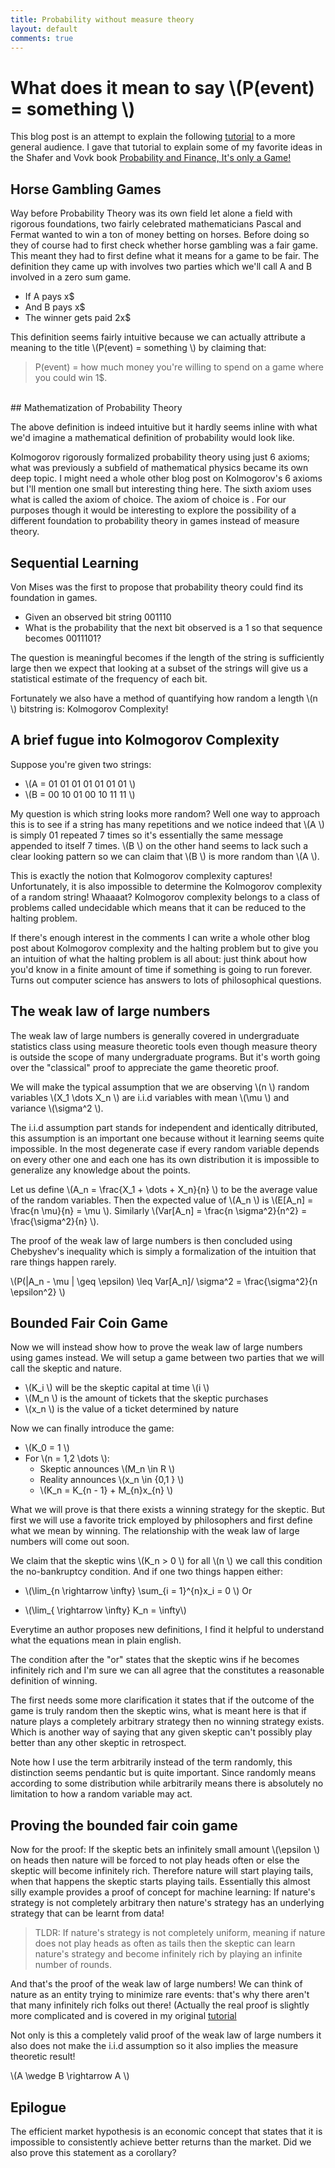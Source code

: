 ```yaml
---
title: Probability without measure theory
layout: default
comments: true
---
```


# What does it mean to say \\(P(event) = something \\)

This blog post is an attempt to explain the following [tutorial](https://www.dropbox.com/s/zwio6k94ix40q1s/ItsOnlyAGame.pdf) to a more general audience. I gave that tutorial to explain some of my favorite ideas in the Shafer and Vovk book [Probability and Finance, It's only a Game!](http://www.amazon.com/Probability-Finance-Its-Only-Game/dp/0471402265/ref=sr_1_1?ie=UTF8&qid=1424136245&sr=8-1&keywords=probability+and+finance)

## Horse Gambling Games

Way before Probability Theory was its own field let alone a field with rigorous foundations, two fairly celebrated mathematicians Pascal and Fermat wanted to win a ton of money betting on horses. Before doing so they of course had to first check whether horse gambling was a fair game. This meant they had to first define what it means for a game to be fair. The definition they came up with involves two parties which we'll call A and B involved in a zero sum game.

* If A pays x$
* And B pays x$
* The winner gets paid 2x$

This definition seems fairly intuitive because we can actually attribute a meaning to the title \\(P(event) = something \\) by claiming that:



>P(event) = how much money you're willing to spend on a game where you could win 1$.

<br>
## Mathematization of Probability Theory

The above definition is indeed intuitive but it hardly seems inline with what we'd imagine a mathematical definition of probability would look like.


Kolmogorov rigorously formalized probability theory using just 6 axioms; what was previously a subfield of mathematical physics became its own deep topic. I might need a whole other blog post on Kolmogorov's 6 axioms but I'll mention one small but interesting thing here. The sixth axiom uses what is called the axiom of choice. The axiom of choice is . For our purposes though it would be interesting to explore the possibility of a different foundation to probability theory in games instead of measure theory.

## Sequential Learning

Von Mises was the first to propose that probability theory could find its foundation in games.

* Given an observed bit string 001110
* What is the probability that the next bit observed is a 1 so that sequence becomes 0011101?

The question is meaningful becomes if the length of the string is sufficiently large then we expect that looking at a subset of the strings will give us a statistical estimate of the frequency of each bit.

Fortunately we also have a method of quantifying how random a length \\(n \\) bitstring is: Kolmogorov Complexity!

## A brief fugue into Kolmogorov Complexity

Suppose you're given two strings:

* \\(A = 01 01 01 01 01 01 01 \\) 
* \\(B = 00 10 01 00 10 11 11 \\)

My question is which string looks more random? Well one way to approach this is to see if a string has many repetitions and we notice indeed that \\(A \\) is simply 01 repeated 7 times so it's essentially the same message appended to itself 7 times. \\(B \\) on the other hand seems to lack such a clear looking pattern so we can claim that \\(B \\) is more random than \\(A \\). 

This is exactly the notion that Kolmogorov complexity captures! Unfortunately, it is also impossible to determine the Kolmogorov complexity of a random string! Whaaaat? Kolmogorov complexity belongs to a class of problems called undecidable which means that it can be reduced to the halting problem.

 If there's enough interest in the comments I can write a whole other blog post about Kolmogorov complexity and the halting problem but to give you an intuition of what the halting problem is all about: just think about how you'd know in a finite amount of time if something is going to run forever. Turns out computer science has answers to lots of philosophical questions.

## The weak law of large numbers

The weak law of large numbers is generally covered in undergraduate statistics class using measure theoretic tools even though measure theory is outside the scope of many undergraduate programs. But it's worth going over the "classical" proof to appreciate the game theoretic proof.

We will make the typical assumption that we are observing \\(n \\) random variables \\(X\_1 \dots X\_n \\) are i.i.d variables with mean \\(\mu \\) and variance \\(\sigma^2 \\). 

The i.i.d assumption part stands for independent and identically ditributed, this assumption is an important one because without it learning seems quite impossible. In the most degenerate case if every random variable depends on every other one and each one has its own distribution it is impossible to generalize any knowledge about the points. 

Let us define \\(A\_n = \frac{X_1 + \dots + X_n}{n} \\) to be the average value of the random variables. Then the expected value of \\(A\_n \\) is \\(E[A\_n] = \frac{n \mu}{n} = \mu \\). Similarly \\(Var[A\_n] = \frac{n \sigma^2}{n^2} = \frac{\sigma^2}{n}   \\).

The proof of the weak law of large numbers is then concluded using Chebyshev's inequality which is simply a formalization of the intuition that rare things happen rarely.

\\(P(\|A\_n - \mu \| \geq \epsilon) \leq Var[A\_n]/ \sigma^2 = \frac{\sigma^2}{n \epsilon^2}  \\)


## Bounded Fair Coin Game

Now we will instead show how to prove the weak law of large numbers using games instead. We will setup a game between two parties that we will call the skeptic and nature.

* \\(K\_i \\) will be the skeptic capital at time \\(i \\)
* \\(M\_n \\) is the amount of tickets that the skeptic purchases
* \\(x\_n \\) is the value of a ticket determined by nature

Now we can finally introduce the game:

* \\(K\_0 = 1 \\)
* For \\(n = 1,2 \dots \\):
	* Skeptic announces \\(M\_n \in R \\)
	* Reality announces \\(x\_n \in \{0,1 \} \\)
	* \\(K\_n = K\_{n - 1} + M\_{n}x\_{n} \\)

What we will prove is that there exists a winning strategy for the skeptic. But first we will use a favorite trick employed by philosophers and first define what we mean by winning. The relationship with the weak law of large numbers will come out soon.

We claim that the skeptic wins \\(K\_n > 0 \\) for all \\(n \\) we call this condition the no-bankruptcy condition. And if one two things happen either:

* \\(\lim_{n \rightarrow \infty} \sum\_{i = 1}^{n}x\_i = 0 \\) Or

* \\(\lim_{ \rightarrow \infty} K_n = \infty\\)

Everytime an author proposes new definitions, I find it helpful to understand what the equations mean in plain english. 

The condition after the "or" states that the skeptic wins if he becomes infinitely rich and I'm sure we can all agree that the constitutes a reasonable definition of winning. 

The first needs some more clarification it states that if the outcome of the game is truly random then the skeptic wins, what is meant here is that if nature plays a completely arbitrary strategy then no winning strategy exists. Which is another way of saying that any given skeptic can't possibly play better than any other skeptic in retrospect. 

Note how I use the term arbitrarily instead of the term randomly, this distinction seems pendantic but is quite important. Since randomly means according to some distribution while arbitrarily means there is absolutely no limitation to how a random variable may act. 

## Proving the bounded fair coin game

Now for the proof: If the skeptic bets an infinitely small amount \\(\epsilon \\) on heads then nature will be forced to not play heads often or else the skeptic will become infinitely rich. Therefore nature will start playing tails, when that happens the skeptic starts playing tails. Essentially this almost silly example provides a proof of concept for machine learning: If nature's strategy is not completely arbitrary then nature's strategy has an underlying strategy that can be learnt from data! 

> TLDR: If nature's strategy is not completely uniform, meaning if nature does not play heads as often as tails then the skeptic can learn nature's strategy and become infinitely rich by playing an infinite number of rounds.

And that's the proof of the weak law of large numbers! We can think of nature as an entity trying to minimize rare events: that's why there aren't that many infinitely rich folks out there! (Actually the real proof is slightly more complicated and is covered in my original [tutorial](https://www.dropbox.com/s/zwio6k94ix40q1s/ItsOnlyAGame.pdf)

Not only is this a completely valid proof of the weak law of large numbers it also does not make the i.i.d assumption so it also implies the measure theoretic result!

\\(A \wedge B \rightarrow A \\)

## Epilogue

The efficient market hypothesis is an economic concept that states that it is impossible to consistently achieve better returns than the market. Did we also prove this statement as a corollary?
